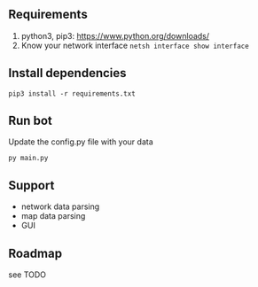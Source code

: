 ## Requirements
 1. python3, pip3: https://www.python.org/downloads/
 2. Know your network interface `netsh interface show interface`


## Install dependencies

```
pip3 install -r requirements.txt
```

## Run bot
Update the config.py file with your data
```
py main.py
```
## Support
- network data parsing
- map data parsing
- GUI

## Roadmap
see TODO
